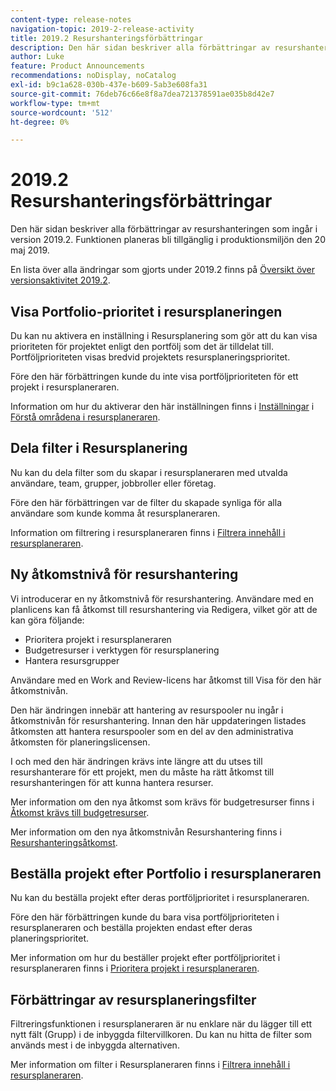 ```yaml
---
content-type: release-notes
navigation-topic: 2019-2-release-activity
title: 2019.2 Resurshanteringsförbättringar
description: Den här sidan beskriver alla förbättringar av resurshanteringen som ingår i version 2019.2. Funktionen planeras bli tillgänglig i produktionsmiljön den 20 maj 2019.
author: Luke
feature: Product Announcements
recommendations: noDisplay, noCatalog
exl-id: b9c1a628-030b-437e-b609-5ab3e608fa31
source-git-commit: 76deb76c66e8f8a7dea721378591ae035b8d42e7
workflow-type: tm+mt
source-wordcount: '512'
ht-degree: 0%

---
```


# 2019.2 Resurshanteringsförbättringar

Den här sidan beskriver alla förbättringar av resurshanteringen som ingår i version 2019.2. Funktionen planeras bli tillgänglig i produktionsmiljön den 20 maj 2019.

En lista över alla ändringar som gjorts under 2019.2 finns på [Översikt över versionsaktivitet 2019.2](../../../../product-announcements/product-releases/quarterly-release-archive/2019.2-release-activity/2019.2-release-activity-overview.md).

## Visa Portfolio-prioritet i resursplaneringen

Du kan nu aktivera en inställning i Resursplanering som gör att du kan visa prioriteten för projektet enligt den portfölj som det är tilldelat till. Portföljprioriteten visas bredvid projektets resursplaneringsprioritet.

Före den här förbättringen kunde du inte visa portföljprioriteten för ett projekt i resursplaneraren.

Information om hur du aktiverar den här inställningen finns i [Inställningar](../../../../resource-mgmt/resource-planning/resource-planner-navigation.md#settings) i [Förstå områdena i resursplaneraren](../../../../resource-mgmt/resource-planning/resource-planner-navigation.md).

## Dela filter i Resursplanering

Nu kan du dela filter som du skapar i resursplaneraren med utvalda användare, team, grupper, jobbroller eller företag.

Före den här förbättringen var de filter du skapade synliga för alla användare som kunde komma åt resursplaneraren.

Information om filtrering i resursplaneraren finns i [Filtrera innehåll i resursplaneraren](../../../../resource-mgmt/resource-planning/filter-resource-planner.md).

## Ny åtkomstnivå för resurshantering

Vi introducerar en ny åtkomstnivå för resurshantering. Användare med en planlicens kan få åtkomst till resurshantering via Redigera, vilket gör att de kan göra följande:

* Prioritera projekt i resursplaneraren
* Budgetresurser i verktygen för resursplanering
* Hantera resursgrupper

Användare med en Work and Review-licens har åtkomst till Visa för den här åtkomstnivån.

Den här ändringen innebär att hantering av resurspooler nu ingår i åtkomstnivån för resurshantering. Innan den här uppdateringen listades åtkomsten att hantera resurspooler som en del av den administrativa åtkomsten för planeringslicensen.

I och med den här ändringen krävs inte längre att du utses till resurshanterare för ett projekt, men du måste ha rätt åtkomst till resurshanteringen för att kunna hantera resurser.

Mer information om den nya åtkomst som krävs för budgetresurser finns i [Åtkomst krävs till budgetresurser](../../../../resource-mgmt/resource-planning/access-needed-to-budget-resources.md).

Mer information om den nya åtkomstnivån Resurshantering finns i [Resurshanteringsåtkomst](../../../../administration-and-setup/add-users/configure-and-grant-access/grant-access-resource-management.md).

## Beställa projekt efter Portfolio i resursplaneraren

Nu kan du beställa projekt efter deras portföljprioritet i resursplaneraren.

Före den här förbättringen kunde du bara visa portföljprioriteten i resursplaneraren och beställa projekten endast efter deras planeringsprioritet.

Mer information om hur du beställer projekt efter portföljprioritet i resursplaneraren finns i [Prioritera projekt i resursplaneraren](../../../../resource-mgmt/resource-planning/prioritize-projects-resource-planner.md).

## Förbättringar av resursplaneringsfilter

Filtreringsfunktionen i resursplaneraren är nu enklare när du lägger till ett nytt fält (Grupp) i de inbyggda filtervillkoren. Du kan nu hitta de filter som används mest i de inbyggda alternativen.

Mer information om filter i Resursplaneraren finns i [Filtrera innehåll i resursplaneraren](../../../../resource-mgmt/resource-planning/filter-resource-planner.md).


